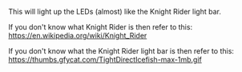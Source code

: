 This will light up the LEDs (almost) like the Knight Rider light bar. 

If you don't know what Knight Rider is then refer to this: https://en.wikipedia.org/wiki/Knight_Rider

If you don't know what the Knight Rider light bar is then refer to this: https://thumbs.gfycat.com/TightDirectIcefish-max-1mb.gif
